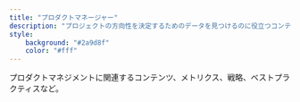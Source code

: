 ```yaml
---
title: "プロダクトマネージャー"
description: "プロジェクトの方向性を決定するためのデータを見つけるのに役立つコンテンツ"
style:
    background: "#2a9d8f"
    color: "#fff"
---
```


プロダクトマネジメントに関連するコンテンツ、メトリクス、戦略、ベストプラクティスなど。
